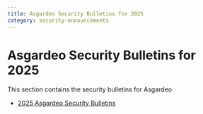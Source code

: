 ```yaml
---
title: Asgardeo Security Bulletins for 2025
category: security-announcements
---
```


# Asgardeo Security Bulletins for 2025

This section contains the security bulletins for Asgardeo

* [2025 Asgardeo Security Bulletins]({{#base_path#}}/security-announcements/cloud-security-bulletins/asgardeo/2025/asgardeo-2025-h1/)
